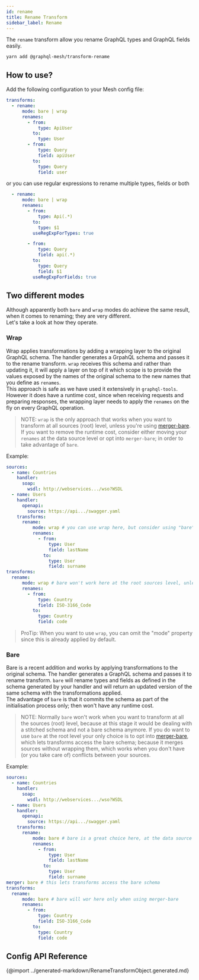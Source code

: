 ```yaml
---
id: rename
title: Rename Transform
sidebar_label: Rename
---
```


The `rename` transform allow you rename GraphQL types and GraphQL fields easily. 

```
yarn add @graphql-mesh/transform-rename
```

## How to use?

Add the following configuration to your Mesh config file:

```yml
transforms:
  - rename:
      mode: bare | wrap
      renames:
        - from:
            type: ApiUser
          to:
            type: User
        - from:
            type: Query
            field: apiUser
          to:
            type: Query
            field: user
```

or you can use regular expressions to rename multiple types, fields or both

```yml
  - rename:
      mode: bare | wrap
      renames:
        - from:
            type: Api(.*)
          to:
            type: $1
          useRegExpForTypes: true

        - from:
            type: Query
            field: api(.*)
          to:
            type: Query
            field: $1
          useRegExpForFields: true

```

## Two different modes
Although apparently both `bare` and `wrap` modes do achieve the same result, when it comes to renaming; they are very different.  
Let's take a look at how they operate.

### Wrap
Wrap applies transformations by adding a wrapping layer to the original GraphQL schema. The handler generates a GrpahQL schema and passes it to the rename transform. `wrap` receives this schema and rather than updating it, it will apply a layer on top of it which scope is to provide the values exposed by the names of the original schema to the new names that you define as `renames`.  
This approach is safe as we have used it extensively in `graphql-tools`. However it does have a runtime cost, since when receiving requests and preparing responses, the wrapping layer needs to apply the `renames` on the fly on every GraphQL operation.

> NOTE: `wrap` is the only approach that works when you want to transform at all sources (root) level, unless you're using [merger-bare](https://graphql-mesh.com/docs/api/modules/merger-bare/). If you want to remove the runtime cost, consider either moving your `renames` at the data source level or opt into `merger-bare`; in order to take advantage of `bare`.

Example:
```yaml
sources:
  - name: Countries
    handler:
      soap:
        wsdl: http://webservices.../wso?WSDL
  - name: Users
    handler:
      openapi:
        source: https://api.../swagger.yaml
    transforms:
      rename:
          mode: wrap # you can use wrap here, but consider using "bare" to remove runtime cost
          renames:
            - from:
                type: User
                field: lastName
              to:
                type: User
                field: surname
transforms:
  rename:
      mode: wrap # bare won't work here at the root sources level, unless you use merger-bare
      renames:
        - from:
            type: Country
            field: ISO-3166_Code
          to:
            type: Country
            field: code
```

> ProTip: When you want to use `wrap`, you can omit the "mode" property since this is already applied by default.  

### Bare
Bare is a recent addition and works by applying transformations to the original schema. The handler generates a GraphQL schema and passes it to rename transform. `bare` will rename types and fields as defined in the schema generated by your handler and will return an updated version of the same schema with the transformations applied.  
The advantage of `bare` is that it commits the schema as part of the initialisation process only; then won't have any runtime cost.

> NOTE: Normally `bare` won't work when you want to transform at all the sources (root) level, because at this stage it would be dealing with a stitched schema and not a bare schema anymore. If you do want to use `bare` at the root level your only choice is to opt into [merger-bare](https://graphql-mesh.com/docs/api/modules/merger-bare/), which lets transforms access the bare schema; because it merges sources without wrapping them, which works when you don't have (or you take care of) conflicts between your sources.

Example:
```yaml
sources:
  - name: Countries
    handler:
      soap:
        wsdl: http://webservices.../wso?WSDL
  - name: Users
    handler:
      openapi:
        source: https://api.../swagger.yaml
    transforms:
      rename:
          mode: bare # bare is a great choice here, at the data source level, as it doesn't have any runtime cost
          renames:
            - from:
                type: User
                field: lastName
              to:
                type: User
                field: surname
merger: bare # this lets transforms access the bare schema
transforms:
  rename:
      mode: bare # bare will wor here only when using merger-bare
      renames:
        - from:
            type: Country
            field: ISO-3166_Code
          to:
            type: Country
            field: code
```

## Config API Reference

{@import ../generated-markdown/RenameTransformObject.generated.md}

